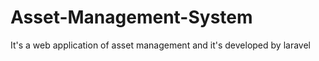 # Asset-Management-System
 It's a web application of asset management and it's developed by laravel
